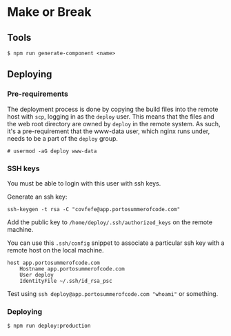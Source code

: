 Make or Break
===

## Tools

```
$ npm run generate-component <name>
```

## Deploying

### Pre-requirements


The deployment process is done by copying the build files into the remote host with `scp`, logging in as the `deploy` user. This means that the files and the web root directory are owned by `deploy` in the remote system. As such, it's a pre-requirement that the www-data user, which nginx runs under, needs to be a part of the `deploy` group.

```
# usermod -aG deploy www-data
```

### SSH keys

You must be able to login with this user with ssh keys.

Generate an ssh key:
```
ssh-keygen -t rsa -C "covfefe@app.portosummerofcode.com"
```

Add the public key to `/home/deploy/.ssh/authorized_keys` on the remote machine.

You can use this `.ssh/config` snippet to associate a particular ssh key with a remote host on the local machine.

```
host app.portosummerofcode.com
    Hostname app.portosummerofcode.com
    User deploy
    IdentityFile ~/.ssh/id_rsa_psc
```

Test using `ssh deploy@app.portosummerofcode.com "whoami"` or something.

### Deploying

```
$ npm run deploy:production
```
